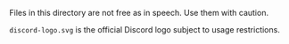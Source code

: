 Files in this directory are not free as in speech. Use them with caution.

`discord-logo.svg` is the official Discord logo subject to usage restrictions.

